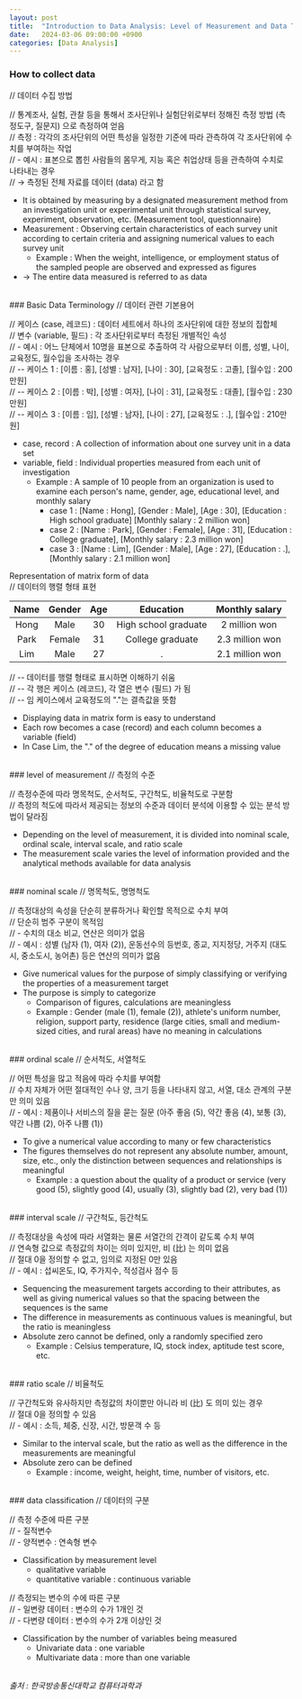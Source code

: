 ```yaml
---
layout: post
title:  "Introduction to Data Analysis: Level of Measurement and Data Type"
date:   2024-03-06 09:00:00 +0900
categories: [Data Analysis]
---
```


### How to collect data   
// 데이터 수집 방법   
   
// 통계조사, 실험, 관찰 등을 통해서 조사단위나 실험단위로부터 정해진 측정 방법 (측정도구, 질문지) 으로 측정하여 얻음   
// 측정 : 각각의 조사단위의 어떤 특성을 일정한 기준에 따라 관측하여 각 조사단위에 수치를 부여하는 작업   
// - 예시 : 표본으로 뽑힌 사람들의 몸무게, 지능 혹은 취업상태 등을 관측하여 수치로 나타내는 경우   
// → 측정된 전체 자료를 데이터 (data) 라고 함   
- It is obtained by measuring by a designated measurement method from an investigation unit or experimental unit through statistical survey, experiment, observation, etc. (Measurement tool, questionnaire)   
- Measurement : Observing certain characteristics of each survey unit according to certain criteria and assigning numerical values to each survey unit   
  - Example : When the weight, intelligence, or employment status of the sampled people are observed and expressed as figures   
- → The entire data measured is referred to as data   
   
<br />
### Basic Data Terminology   
// 데이터 관련 기본용어   
   
// 케이스 (case, 레코드) : 데이터 세트에서 하나의 조사단위에 대한 정보의 집합체   
// 변수 (variable, 필드) : 각 조사단위로부터 측정된 개별적인 속성   
// - 예시 : 어느 단체에서 10명을 표본으로 추출하여 각 사람으로부터 이름, 성별, 나이, 교육정도, 월수입을 조사하는 경우   
// -- 케이스 1 : [이름 : 홍], [성별 : 남자], [나이 : 30], [교육정도 : 고졸], [월수입 : 200만원]   
// -- 케이스 2 : [이름 : 박], [성별 : 여자], [나이 : 31], [교육정도 : 대졸], [월수입 : 230만원]   
// -- 케이스 3 : [이름 : 임], [성별 : 남자], [나이 : 27], [교육정도 : .], [월수입 : 210만원]   
- case, record : A collection of information about one survey unit in a data set   
- variable, field : Individual properties measured from each unit of investigation   
  - Example : A sample of 10 people from an organization is used to examine each person's name, gender, age, educational level, and monthly salary   
    - case 1 : [Name : Hong], [Gender : Male], [Age : 30], [Education : High school graduate] [Monthly salary : 2 million won]   
    - case 2 : [Name : Park], [Gender : Female], [Age : 31], [Education : College graduate], [Monthly salary : 2.3 million won]   
    - case 3 : [Name : Lim], [Gender : Male], [Age : 27], [Education : .], [Monthly salary : 2.1 million won]   
   
Representation of matrix form of data   
// 데이터의 행렬 형태 표현   
   
|Name|Gender|Age|Education|Monthly salary|
|:---:|:---:|:---:|:---:|:---:|
|Hong|Male|30|High school graduate|2 million won|
|Park|Female|31|College graduate|2.3 million won|
|Lim|Male|27|.|2.1 million won|
   
// -- 데이터를 행렬 형태로 표시하면 이해하기 쉬움   
// -- 각 행은 케이스 (레코드), 각 열은 변수 (필드) 가 됨   
// -- 임 케이스에서 교육정도의 "."는 결측값을 뜻함   
- Displaying data in matrix form is easy to understand   
- Each row becomes a case (record) and each column becomes a variable (field)   
- In Case Lim, the "." of the degree of education means a missing value   
   
<br />
### level of measurement   
// 측정의 수준   
   
// 측정수준에 따라 명목척도, 순서척도, 구간척도, 비율척도로 구분함   
// 측정의 척도에 따라서 제공되는 정보의 수준과 데이터 분석에 이용할 수 있는 분석 방법이 달라짐   
  - Depending on the level of measurement, it is divided into nominal scale, ordinal scale, interval scale, and ratio scale   
  - The measurement scale varies the level of information provided and the analytical methods available for data analysis   
   
<br />
### nominal scale   
// 명목척도, 명명척도   
   
// 측정대상의 속성을 단순히 분류하거나 확인할 목적으로 수치 부여   
// 단순히 범주 구분이 목적임   
// - 수치의 대소 비교, 연산은 의미가 없음   
// - 예시 : 성별 (남자 (1), 여자 (2)), 운동선수의 등번호, 종교, 지지정당, 거주지 (대도시, 중소도시, 농어촌) 등은 연산의 의미가 없음   
- Give numerical values for the purpose of simply classifying or verifying the properties of a measurement target   
- The purpose is simply to categorize   
  - Comparison of figures, calculations are meaningless   
  - Example : Gender (male (1), female (2)), athlete's uniform number, religion, support party, residence (large cities, small and medium-sized cities, and rural areas) have no meaning in calculations   
   
<br />
### ordinal scale   
// 순서척도, 서열척도   
   
// 어떤 특성을 많고 적음에 따라 수치를 부여함   
// 수치 자체가 어떤 절대적인 수나 양, 크기 등을 나타내지 않고, 서열, 대소 관계의 구분만 의미 있음   
// - 예시 : 제품이나 서비스의 질을 묻는 질문 (아주 좋음 (5), 약간 좋음 (4), 보통 (3), 약간 나쁨 (2), 아주 나쁨 (1))   
- To give a numerical value according to many or few characteristics   
- The figures themselves do not represent any absolute number, amount, size, etc., only the distinction between sequences and relationships is meaningful   
  - Example : a question about the quality of a product or service (very good (5), slightly good (4), usually (3), slightly bad (2), very bad (1))   
   
<br />
### interval scale   
// 구간척도, 등간척도   
   
// 측정대상을 속성에 따라 서열화는 물론 서열간의 간격이 같도록 수치 부여   
// 연속형 값으로 측정값의 차이는 의미 있지만, 비 (比) 는 의미 없음   
// 절대 0을 정의할 수 없고, 임의로 지정된 0만 있음   
// - 예시 : 섭씨온도, IQ, 주가지수, 적성검사 점수 등   
- Sequencing the measurement targets according to their attributes, as well as giving numerical values so that the spacing between the sequences is the same   
- The difference in measurements as continuous values is meaningful, but the ratio is meaningless   
- Absolute zero cannot be defined, only a randomly specified zero   
  - Example : Celsius temperature, IQ, stock index, aptitude test score, etc.   
   
<br />
### ratio scale   
// 비율척도   
   
// 구간척도와 유사하지만 측정값의 차이뿐만 아니라 비 (比) 도 의미 있는 경우   
// 절대 0을 정의할 수 있음   
// - 예시 : 소득, 체중, 신장, 시간, 방문객 수 등   
- Similar to the interval scale, but the ratio as well as the difference in the measurements are meaningful   
- Absolute zero can be defined   
  - Example : income, weight, height, time, number of visitors, etc.   
   
<br />
### data classification   
// 데이터의 구분   
   
// 측정 수준에 따른 구분   
// - 질적변수   
// - 양적변수 : 연속형 변수   
- Classification by measurement level   
  - qualitative variable   
  - quantitative variable : continuous variable   
   
// 측정되는 변수의 수에 따른 구분   
// - 일변량 데이터 : 변수의 수가 1개인 것   
// - 다변량 데이터 : 변수의 수가 2개 이상인 것   
- Classification by the number of variables being measured   
  - Univariate data : one variable   
  - Multivariate data : more than one variable   
   
<br />
<cite>출처 : 한국방송통신대학교 컴퓨터과학과</cite>
